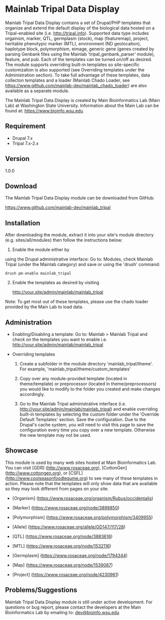 # Mainlab Tripal Data Display
Mainlab Tripal Data Display contains a set of Drupal/PHP templates that organize and
 extend the default display of the biological data hosted on a Tripal-enabled site 
 (i.e. http://tripal.info). Supported data type includes orgainsm, marker, QTL, germplasm 
 (stock), map (featuremap), project, heritable phenotypic marker (MTL), environment 
 (ND geolocation), haplotype block, polymorphism, eimage, generic gene (genes created 
 by parsing Genbank files using the Mainlab 'tripal_genbank_parser' module), feature, and 
 pub. Each of the templates can be turned on/off as desired. The module supports 
 overriding built-in templates so site-specific customization is also supported (see 
 Overriding templates under the Administration section). To take full advantage of these 
 templates, data collecton templates and a loader (Mainlab Chado Loader, see 
https://www.github.com/mainlab-dev/mainlab_chado_loader) are also available as a 
separate module.

The Mainlab Tripal Data Display is created by Main Bioinformatics Lab (Main Lab) at 
Washington State University. Information about the Main Lab can be found at: 
https://www.bioinfo.wsu.edu
 
## Requirement
 - Drupal 7.x
 - Tripal 7.x-2.x

## Version
1.0.0

## Download
The Mainlab Tripal Data Display module can be downloaded from GitHub:

https://www.github.com/mainlab-dev/mainlab_tripal

## Installation
After downloading the module, extract it into your site's module directory 
(e.g. sites/all/modules) then follow the instructions below:

1. Enable the module either by 

  using the Drupal administrative interface: 
      Go to: Modules, check Mainlab Tripal (under the Mainlab category) and save 
  or using the 'drush' command:
  
  ```
  drush pm-enable mainlab_tripal
  ```

2. Enable the templates as desired by visiting 

      http://your.site/admin/mainlab/mainlab_tripal

Note: To get most out of these templates, please use the chado loader provided by the
Main Lab to load data.

## Administration
 - Enabling/Disabling a template:
   Go to: Mainlab > Mainlab Tripal and check on the templates you want to enable 
   i.e. http://your.site/admin/mainlab/mainlab_tripal
   
 - Overriding templates
   1. Create a subfolder in the module directory 'mainlab_tripal/theme'. For example,
       'mainlab_tripal/theme/custom_templates'
       
   2. Copy over any module-provided template (located in theme/template) or preprocessor
       (located in theme/preprocessors) you would like to modify to the 
       folder you created and make changes accordingly.
       
   3. Go to the Mainlab Tripal administrative interface 
       (i.e. http://your.site/admin/mainlab/mainlab_tripal) and enable overriding built-in 
       templates by selecting the custom folder under the 'Override Default Templates' 
       section. Save the configuration. Due to the Drupal's cache system, you will need to 
       visit this page to save the configuration every time you copy over a new template. 
       Otherwise the new template may not be used.
       
## Showcase
This module is used by many web sites hosted at Main Bioinformatics Lab. You can visit 
[GDR] (http://www.rosaceae.org), [CottonGen] (http://www.cottongen.org), or [CSFL]
(http://www.coolseasonfoodlegume.org) to see many of these templates in action. Please
note that the templates will only show data that are available so they may look different 
from pages on your site.

- [Organism]
   (https://www.rosaceae.org/organism/Rubus/occidentalis)

- [Marker]
   (https://www.rosaceae.org/node/3898850)

- [Polymorphism]
   (https://www.rosaceae.org/polymorphism/3409955)
  
- [Allele]
   (https://www.rosaceae.org/allele/GD147/117/28)

- [QTL]
   (https://www.rosaceae.org/node/3883616)
  
- [MTL]
   (https://www.rosaceae.org/node/1532116)

- [Germplasm]
   (https://www.rosaceae.org/node/1794344)
  
- [Map]
   (https://www.rosaceae.org/node/1539087)
 
- [Project]
   (https://www.rosaceae.org/node/4230961)

## Problems/Suggestions
Mainlab Tripal Data Display module is still under active development. For questions or bug 
report, please contact the developers at the Main Bioinformatics Lab by emailing to: 
dev@bioinfo.wsu.edu
